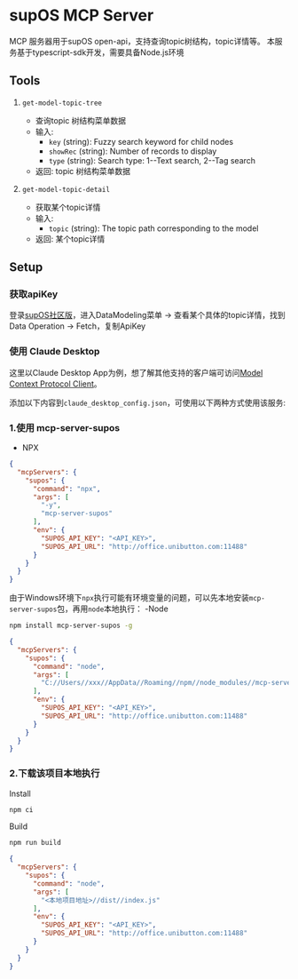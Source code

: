 # supOS MCP Server

MCP 服务器用于supOS open-api，支持查询topic树结构，topic详情等。
本服务基于typescript-sdk开发，需要具备Node.js环境

## Tools

1. `get-model-topic-tree`
   - 查询topic 树结构菜单数据
   - 输入:
     - `key` (string): Fuzzy search keyword for child nodes
     - `showRec` (string): Number of records to display
     - `type` (string): Search type: 1--Text search, 2--Tag search
   - 返回: topic 树结构菜单数据

2. `get-model-topic-detail`
   - 获取某个topic详情
   - 输入:
     - `topic` (string): The topic path corresponding to the model
   - 返回: 某个topic详情

## Setup

### 获取apiKey
登录[supOS社区版](http://office.unibutton.com:11488/)，进入DataModeling菜单 -> 查看某个具体的topic详情，找到Data Operation -> Fetch，复制ApiKey

### 使用 Claude Desktop
这里以Claude Desktop App为例，想了解其他支持的客户端可访问[Model Context Protocol Client](https://modelcontextprotocol.io/clients)。

添加以下内容到`claude_desktop_config.json`，可使用以下两种方式使用该服务:

### 1.使用 mcp-server-supos
 - NPX

```json
{
  "mcpServers": {
    "supos": {
      "command": "npx",
      "args": [
        "-y",
        "mcp-server-supos"
      ],
      "env": {
        "SUPOS_API_KEY": "<API_KEY>",
        "SUPOS_API_URL": "http://office.unibutton.com:11488"
      }
    }
  }
}
```

由于Windows环境下`npx`执行可能有环境变量的问题，可以先本地安装`mcp-server-supos`包，再用`node`本地执行：
 -Node
```bash
npm install mcp-server-supos -g
```

```json
{
  "mcpServers": {
    "supos": {
      "command": "node",
      "args": [
        "C://Users//xxx//AppData//Roaming//npm//node_modules//mcp-server-supos//dist//index.js"
      ],
      "env": {
        "SUPOS_API_KEY": "<API_KEY>",
        "SUPOS_API_URL": "http://office.unibutton.com:11488"
      }
    }
  }
}
```

### 2.下载该项目本地执行

Install
```bash
npm ci
```

Build
```bash
npm run build
```

```json
{
  "mcpServers": {
    "supos": {
      "command": "node",
      "args": [
        "<本地项目地址>//dist//index.js"
      ],
      "env": {
        "SUPOS_API_KEY": "<API_KEY>",
        "SUPOS_API_URL": "http://office.unibutton.com:11488"
      }
    }
  }
}
```
